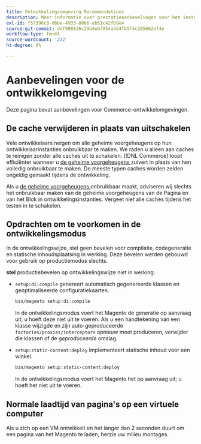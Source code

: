 ```yaml
---
title: Ontwikkelingsomgeving Recommendations
description: Meer informatie over prestatieaanbevelingen voor het instellen van uw lokale Adobe Commerce-ontwikkelomgeving.
exl-id: f57396c0-86be-4933-8066-eb51c42fb9e4
source-git-commit: ddf988826c29b4ebf054a4d4fb5f4c285662ef4e
workflow-type: tm+mt
source-wordcount: '232'
ht-degree: 0%

---
```


# Aanbevelingen voor de ontwikkelomgeving

Deze pagina bevat aanbevelingen voor Commerce-ontwikkelomgevingen.

## De cache verwijderen in plaats van uitschakelen

Vele ontwikkelaars neigen om alle geheime voorgeheugens op hun ontwikkelaarinstanties onbruikbaar te maken. We raden u alleen aan caches te reinigen zonder alle caches uit te schakelen. [!DNL Commerce] loopt efficiënter wanneer u [ de geheime voorgeheugens ](../configuration/cli/manage-cache.md#clean-and-flush-cache-types) zuivert in plaats van hen volledig onbruikbaar te maken. De meeste typen caches worden zelden ongeldig gemaakt tijdens de ontwikkeling.

Als u [ de geheime voorgeheugens ](../configuration/cli/manage-cache.md#enable-or-disable-cache-types) onbruikbaar maakt, adviseren wij slechts het onbruikbaar maken van de geheime voorgeheugens van de Pagina en van het Blok in ontwikkelingsinstanties. Vergeet niet alle caches tijdens het testen in te schakelen.

## Opdrachten om te voorkomen in de ontwikkelingsmodus

In de ontwikkelingswijze, stel geen bevelen voor compilatie, codegeneratie en statische inhoudsplaatsing in werking. Deze bevelen werden gebouwd voor gebruik op productiemodus slechts.

**stel** productiebevelen op ontwikkelingswijze niet in werking:

* `setup:di:compile` genereert automatisch gegenereerde klassen en geoptimaliseerde configuratiekaarten.

  ```bash
  bin/magento setup:di:compile
  ```

  In de ontwikkelingsmodus voert het Magento de generatie op aanvraag uit; u hoeft deze niet uit te voeren. Als u een handtekening van een klasse wijzigde en zijn auto-geproduceerde `factories/proxies/interceptors` opnieuw moet produceren, verwijder die klassen of de _geproduceerde_ omslag.

* `setup:static-content:deploy` implementeert statische inhoud voor een winkel.

  ```bash
  bin/magento setup:static-content:deploy
  ```

  In de ontwikkelingsmodus voert het Magento het op aanvraag uit; u hoeft het niet uit te voeren.

## Normale laadtijd van pagina&#39;s op een virtuele computer

Als u zich op een VM ontwikkelt en het langer dan 2 seconden duurt om een pagina van het Magento te laden, herzie uw milieu montages.
